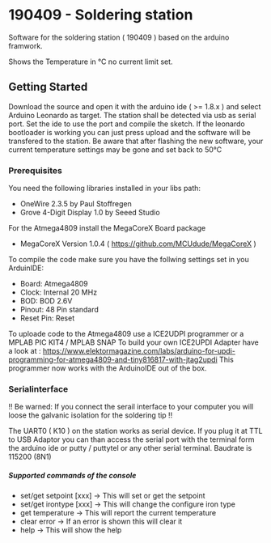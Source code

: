 #  190409 - Soldering station
Software for the soldering station ( 190409 ) based on the arduino framwork.

Shows the Temperature in °C no current limit set.

## Getting Started

Download the source and open it with the arduino ide ( >= 1.8.x ) and select Arduino Leonardo as target.
The station shall be detected via usb as serial port. Set the ide to use the port and compile the sketch.
If the leonardo bootloader is working you can just press upload and the software will be transfered to the station.
Be aware that after flashing the new software, your current temperature settings may be gone and set back to 50°C


### Prerequisites

You need the following libraries installed in your libs path:
 - OneWire 2.3.5 by Paul Stoffregen
 - Grove 4-Digit Display 1.0 by Seeed Studio

For the Atmega4809 install the MegaCoreX Board package
 - MegaCoreX Version 1.0.4 ( https://github.com/MCUdude/MegaCoreX ) 
  
To compile the code make sure you have the follwing settings set in you ArduinIDE:

- Board: Atmega4809
- Clock: Internal 20 MHz
- BOD: BOD 2.6V
- Pinout: 48 Pin standard
- Reset Pin: Reset

To uploade code to the Atmega4809 use a ICE2UDPI programmer or a MPLAB PIC KIT4 / MPLAB SNAP 
To build your own ICE2UPDI Adapter have a look at : https://www.elektormagazine.com/labs/arduino-for-updi-programming-for-atmega4809-and-tiny816817-with-jtag2updi
This programmer now works with the ArduinoIDE out of the box. 

### Serialinterface 
!! Be warned: If you connect the serail interface to your computer you will loose the galvanic isolation for the soldering tip !!

The UART0 ( K10 )  on the station works as serial device. If you plug it at TTL to USB Adaptor you can than access
the serial port with the terminal form the arduino ide or putty / puttytel or any other serial terminal. Baudrate is 115200 (8N1)

##### Supported commands of the console

* set/get setpoint [xxx] -> This will set or get the setpoint
* set/get irontype [xxx] -> This will change the configure iron type
* get temperature        -> This will report the current temperature
* clear error            -> If an error is shown this will clear it
* help                   -> This will show the help
 
